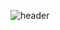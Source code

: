 ![header](https://capsule-render.vercel.app/api?type=wave&color=auto&height=300&section=header&text=capsule%20render&fontSize=90)

<!--
**Leehyeonju0219/Leehyeonju0219** is a ✨ _special_ ✨ repository because its `README.md` (this file) appears on your GitHub profile.

Here are some ideas to get you started:

- 🔭 I’m currently working on ...
- 🌱 I’m currently learning SpringBoot.
- 👯 I’m looking to collaborate on 
- 🤔 I’m looking for help with ...
- 💬 Ask me about ...
- 📫 How to reach me: ...
- 😄 Pronouns: ...
- ⚡ Fun fact: ...
-->
